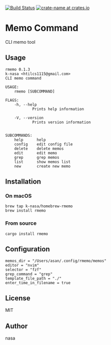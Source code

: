 [![Build Status](https://travis-ci.org/k-nasa/rmemo.svg?branch=master)](https://travis-ci.org/k-nasa/rmemo)
[![crate-name at crates.io](https://img.shields.io/crates/v/rmemo.svg)](https://crates.io/crates/rmemo)

# Memo Command
CLI memo tool


## Usage
```
rmemo 0.1.3
k-nasa <htilcs1115@gmail.com>
CLI memo command

USAGE:
    rmemo [SUBCOMMAND]

FLAGS:
    -h, --help
            Prints help information

    -V, --version
            Prints version information


SUBCOMMANDS:
    help      help
    config    edit config file
    delete    delete memos
    edit      edit memo
    grep      grep memos
    list      show memos list
    new       create new memo
```

## Installation
### On macOS
```
brew tap k-nasa/homebrew-rmemo
brew install rmemo
```

### From source
```
cargo install rmemo
```

## Configuration
```
memos_dir = "/Users/asan/.config/rmemo/memos"
editor = "nvim"
selector = "fzf"
grep_command = "grep"
template_file_path = "./"
enter_time_in_filename = true
```

## License
MIT

## Author
nasa
